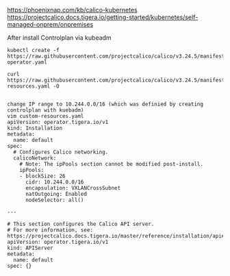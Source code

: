 https://phoenixnap.com/kb/calico-kubernetes
https://projectcalico.docs.tigera.io/getting-started/kubernetes/self-managed-onprem/onpremises


After install Controlplan via kubeadm
```
kubectl create -f https://raw.githubusercontent.com/projectcalico/calico/v3.24.5/manifests/tigera-operator.yaml

curl https://raw.githubusercontent.com/projectcalico/calico/v3.24.5/manifests/custom-resources.yaml -O


change IP range to 10.244.0.0/16 (which was definied by creating controlplan with kuebadm)
vim custom-resources.yaml
apiVersion: operator.tigera.io/v1
kind: Installation
metadata:
  name: default
spec:
  # Configures Calico networking.
  calicoNetwork:
    # Note: The ipPools section cannot be modified post-install.
    ipPools:
    - blockSize: 26
      cidr: 10.244.0.0/16
      encapsulation: VXLANCrossSubnet
      natOutgoing: Enabled
      nodeSelector: all()

---

# This section configures the Calico API server.
# For more information, see: https://projectcalico.docs.tigera.io/master/reference/installation/api#operator.tigera.io/v1.APIServer
apiVersion: operator.tigera.io/v1
kind: APIServer
metadata:
  name: default
spec: {}

```